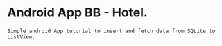 # Android App BB - Hotel.
    Simple android App tutorial to insert and fetch data from SQLite to ListView.
    
